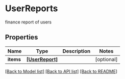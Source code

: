 # UserReports

finance report of users
## Properties
Name | Type | Description | Notes
------------ | ------------- | ------------- | -------------
**items** | [**[UserReport]**](UserReport.md) |  | [optional] 

[[Back to Model list]](../README.md#documentation-for-models) [[Back to API list]](../README.md#documentation-for-api-endpoints) [[Back to README]](../README.md)


